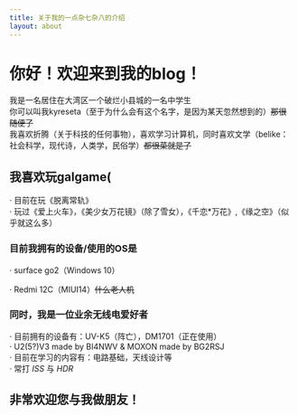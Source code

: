 ```yaml
---
title: 关于我的一点杂七杂八的介绍
layout: about
---
```

# 你好！欢迎来到我的blog！
 我是一名居住在大湾区一个破烂小县城的一名中学生  
 你可以叫我kyreseta（至于为什么会有这个名字，是因为某天忽然想到的）~~那很随便了~~  
    我喜欢折腾（关于科技的任何事物），喜欢学习计算机，同时喜欢文学（belike：社会科学，现代诗，人类学，民俗学）~~都很菜就是了~~

## 我喜欢玩galgame(
 · 目前在玩《脱离常轨》  
 · 玩过《爱上火车》，《美少女万花镜》（除了雪女），《千恋*万花》,《缘之空》（似乎就这么多）

<!-- ___~~目前有着crush，在努力增进关系（小小声）~~___ -->

### 目前我拥有的设备/使用的OS是
 · surface go2（Windows 10）

 · Redmi 12C（MIUI14）~~什么老人机~~

### 同时，我是一位业余无线电爱好者 
 · 目前拥有的设备有：UV-K5（阵亡），DM1701（正在使用）  
 · U2(5?)V3 made by BI4NWV & MOXON made by BG2RSJ      
 · 目前在学习的内容有：电路基础，天线设计等   
 · 常打 _ISS_ 与 _HDR_

 ## 非常欢迎您与我做朋友！